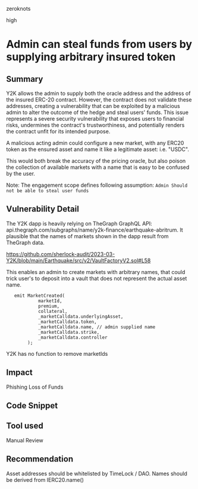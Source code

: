 zeroknots

high

# Admin can steal funds from users by supplying arbitrary insured token

## Summary
Y2K allows the admin to supply both the oracle address and the address of the insured ERC-20 contract. However, the contract does not validate these addresses, creating a vulnerability that can be exploited by a malicious admin to alter the outcome of the hedge and steal users' funds. This issue represents a severe security vulnerability that exposes users to financial risks, undermines the contract's trustworthiness, and potentially renders the contract unfit for its intended purpose.

A malicious acting admin could configure a new market, with any ERC20 token as the ensured asset and name it like a legitimate asset: i.e. "USDC".

This would both break the accuracy of the pricing oracle, but also poison the collection of available markets with a name that is easy to be confused by the user.

Note: The engagement scope defines following assumption: `Admin Should not be able to steal user funds`



## Vulnerability Detail

The Y2K dapp is heavily relying on TheGraph GraphQL API: api.thegraph.com/subgraphs/name/y2k-finance/earthquake-abritrum. It plausible that the names of markets shown in the dapp result from TheGraph data. 

https://github.com/sherlock-audit/2023-03-Y2K/blob/main/Earthquake/src/v2/VaultFactoryV2.sol#L58

This enables an admin to create markets with arbitrary names, that could trick user's to deposit into a vault that does not represent the actual asset name.

```solidity
   emit MarketCreated(
            marketId,
            premium,
            collateral,
            _marketCalldata.underlyingAsset,
            _marketCalldata.token,
            _marketCalldata.name, // admin supplied name
            _marketCalldata.strike,
            _marketCalldata.controller
        );
```

Y2K has no function to remove marketIds


## Impact
Phishing
Loss of Funds

## Code Snippet

## Tool used

Manual Review

## Recommendation
Asset addresses should be whitelisted by TimeLock / DAO.
Names should be derived from IERC20.name()

